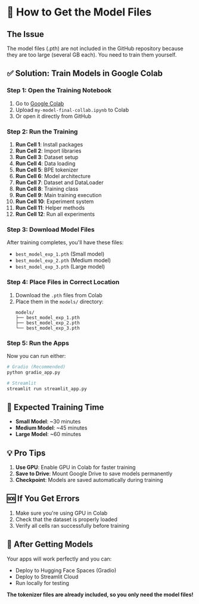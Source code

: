 # 🚀 How to Get the Model Files

## The Issue
The model files (.pth) are not included in the GitHub repository because they are too large (several GB each). You need to train them yourself.

## ✅ Solution: Train Models in Google Colab

### Step 1: Open the Training Notebook
1. Go to [Google Colab](https://colab.research.google.com/)
2. Upload `my-model-final-collab.ipynb` to Colab
3. Or open it directly from GitHub

### Step 2: Run the Training
1. **Run Cell 1**: Install packages
2. **Run Cell 2**: Import libraries  
3. **Run Cell 3**: Dataset setup
4. **Run Cell 4**: Data loading
5. **Run Cell 5**: BPE tokenizer
6. **Run Cell 6**: Model architecture
7. **Run Cell 7**: Dataset and DataLoader
8. **Run Cell 8**: Training class
9. **Run Cell 9**: Main training execution
10. **Run Cell 10**: Experiment system
11. **Run Cell 11**: Helper methods
12. **Run Cell 12**: Run all experiments

### Step 3: Download Model Files
After training completes, you'll have these files:
- `best_model_exp_1.pth` (Small model)
- `best_model_exp_2.pth` (Medium model) 
- `best_model_exp_3.pth` (Large model)

### Step 4: Place Files in Correct Location
1. Download the `.pth` files from Colab
2. Place them in the `models/` directory:
   ```
   models/
   ├── best_model_exp_1.pth
   ├── best_model_exp_2.pth
   └── best_model_exp_3.pth
   ```

### Step 5: Run the Apps
Now you can run either:
```bash
# Gradio (Recommended)
python gradio_app.py

# Streamlit
streamlit run streamlit_app.py
```

## 🎯 Expected Training Time
- **Small Model**: ~30 minutes
- **Medium Model**: ~45 minutes  
- **Large Model**: ~60 minutes

## 💡 Pro Tips
1. **Use GPU**: Enable GPU in Colab for faster training
2. **Save to Drive**: Mount Google Drive to save models permanently
3. **Checkpoint**: Models are saved automatically during training

## 🆘 If You Get Errors
1. Make sure you're using GPU in Colab
2. Check that the dataset is properly loaded
3. Verify all cells ran successfully before training

## 📱 After Getting Models
Your apps will work perfectly and you can:
- Deploy to Hugging Face Spaces (Gradio)
- Deploy to Streamlit Cloud
- Run locally for testing

**The tokenizer files are already included, so you only need the model files!**
